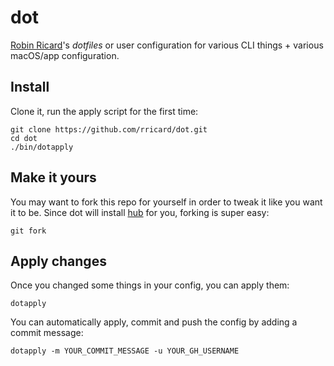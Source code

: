 # dot

[Robin Ricard][rr]'s _dotfiles_ or user configuration for various CLI things + various macOS/app configuration.

## Install

Clone it, run the apply script for the first time:

```
git clone https://github.com/rricard/dot.git
cd dot
./bin/dotapply
```

## Make it yours

You may want to fork this repo for yourself in order to tweak it like you want it to be. Since dot will install [hub][hub] for you, forking is super easy:

```
git fork
```

## Apply changes

Once you changed some things in your config, you can apply them:

```
dotapply
```

You can automatically apply, commit and push the config by adding a commit message:

```
dotapply -m YOUR_COMMIT_MESSAGE -u YOUR_GH_USERNAME
```

[rr]: http://rricard.me
[hub]: https://hub.github.com